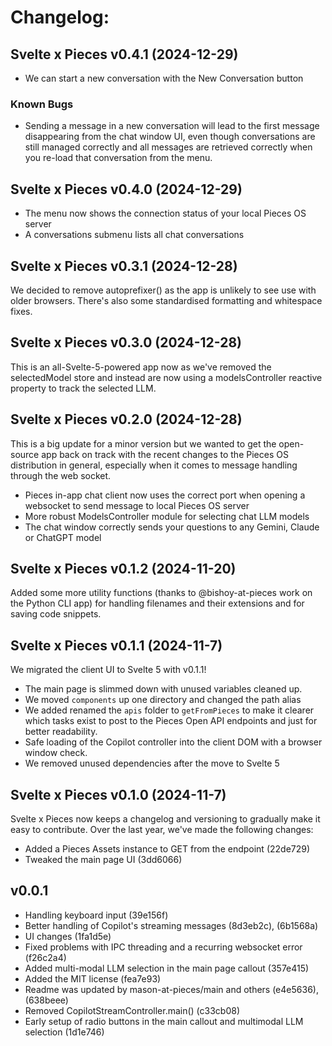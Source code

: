 # Changelog:

## Svelte x Pieces v0.4.1 (2024-12-29)

- We can start a new conversation with the New Conversation button

### Known Bugs

- Sending a message in a new conversation will lead to the first message disappearing from the chat window UI, even though conversations are still managed correctly and all messages are retrieved correctly when you re-load that conversation from the menu.

## Svelte x Pieces v0.4.0 (2024-12-29)

- The menu now shows the connection status of your local Pieces OS server
- A conversations submenu lists all chat conversations

## Svelte x Pieces v0.3.1 (2024-12-28)

We decided to remove autoprefixer() as the app is unlikely to see use with older browsers. There's also some standardised formatting and whitespace fixes.

## Svelte x Pieces v0.3.0 (2024-12-28)

This is an all-Svelte-5-powered app now as we've removed the selectedModel store and instead are now using a modelsController reactive property to track the selected LLM.

## Svelte x Pieces v0.2.0 (2024-12-28)

This is a big update for a minor version but we wanted to get the open-source app back on track with the recent changes to the Pieces OS distribution in general, especially when it comes to message handling through the web socket.

* Pieces in-app chat client now uses the correct port when opening a websocket to send message to local Pieces OS server
* More robust ModelsController module for selecting chat LLM models
* The chat window correctly sends your questions to any Gemini, Claude or ChatGPT model

## Svelte x Pieces v0.1.2 (2024-11-20)

Added some more utility functions (thanks to @bishoy-at-pieces work on the Python CLI app) for handling filenames and their extensions and for saving code snippets.

## Svelte x Pieces v0.1.1 (2024-11-7)

We migrated the client UI to Svelte 5 with v0.1.1!

* The main page is slimmed down with unused variables cleaned up.
* We moved `components` up one directory and changed the path alias
* We added renamed the `apis` folder to `getFromPieces` to make it clearer which tasks exist to post to the Pieces Open API endpoints and just for better readability.
* Safe loading of the Copilot controller into the client DOM with a browser window check.
* We removed unused dependencies after the move to Svelte 5

## Svelte x Pieces v0.1.0 (2024-11-7)

Svelte x Pieces now keeps a changelog and versioning to gradually make it easy to contribute. Over the last year, we've made the following changes:

* Added a Pieces Assets instance to GET from the endpoint (22de729)
* Tweaked the main page UI (3dd6066)

## v0.0.1

* Handling keyboard input (39e156f)
* Better handling of Copilot's streaming messages (8d3eb2c), (6b1568a)
* UI changes (1fa1d5e)
* Fixed problems with IPC threading and a recurring websocket error (f26c2a4)
* Added multi-modal LLM selection in the main page callout (357e415)
* Added the MIT license (fea7e93)
* Readme was updated by mason-at-pieces/main and others (e4e5636), (638beee)
* Removed CopilotStreamController.main() (c33cb08)
* Early setup of radio buttons in the main callout and multimodal LLM selection (1d1e746)